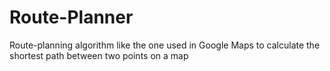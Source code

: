 # Route-Planner
Route-planning algorithm like the one used in Google Maps to calculate the shortest path between two points on a map
